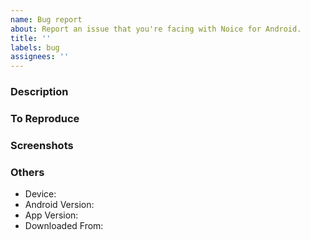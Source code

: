 ```yaml
---
name: Bug report
about: Report an issue that you're facing with Noice for Android.
title: ''
labels: bug
assignees: ''
---
```


### Description
<!-- A clear and concise description of what the bug is. -->

### To Reproduce
<!--
Steps to reproduce the behavior:
1. Go to '...'
2. Click on '....'
3. Scroll down to '....'
4. See error
-->

### Screenshots
<!-- If applicable, add screenshots to help explain your problem. -->

### Others

- Device: <!-- e.g. Google Pixel XL -->
- Android Version: <!-- e.g. Oreo, 8.1 -->
- App Version: <!-- 2.0.0 -->
- Downloaded From: <!-- (Google Play, F-Droid or GitHub) --->
